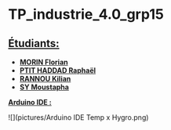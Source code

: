 # TP_industrie_4.0_grp15
<b> <U> 
  ## Étudiants: <br>
  * MORIN Florian <br>
  * PTIT HADDAD Raphaël <br> 
  * RANNOU Kilian <br>
  * SY Moustapha  </U> </b>

<b>  <U> Arduino IDE : </U> </b>

![](pictures/Arduino IDE Temp x Hygro.png)

